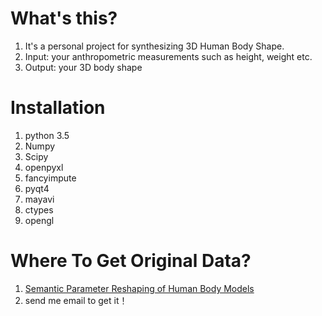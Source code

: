 # What's this?

1. It's a personal project for synthesizing 3D Human Body Shape.
2. Input: your anthropometric measurements such as height, weight etc.
3. Output: your 3D body shape

# Installation
1. python 3.5
2. Numpy
3. Scipy
4. openpyxl
5. fancyimpute
6. pyqt4
7. mayavi
8. ctypes
9. opengl



# Where To Get Original Data?
1. [Semantic Parameter Reshaping of Human Body Models](https://graphics.soe.ucsc.edu/data/BodyModels/)
2. send me email to get it！